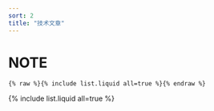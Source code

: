 ```yaml
---
sort: 2
title: "技术文章"
---
```


# NOTE

```
{% raw %}{% include list.liquid all=true %}{% endraw %}
```

{% include list.liquid all=true %}
